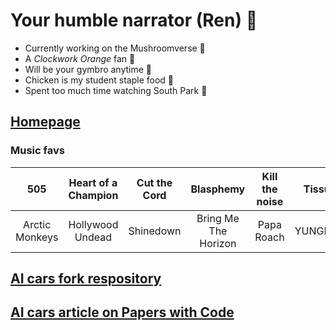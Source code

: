 # Your humble narrator (Ren) 🦖
* Currently working on the Mushroomverse 🍄
* A _Clockwork Orange_ fan 🍊
* Will be your gymbro anytime 💪
* Chicken is my student staple food 🐔
* Spent too much time watching South Park 🌲

## [Homepage](https://yourhumblenarrator.github.io/)

### Music favs

|       505      | Heart of a Champion | Cut the Cord |       Blasphemy      | Kill the noise |  Tissues |
|:--------------:|:-------------------:|:------------:|:--------------------:|:--------------:|:--------:|
| Arctic Monkeys |   Hollywood Undead  |   Shinedown  | Bring Me The Horizon |   Papa Roach   | YUNGBLUD |

## [AI cars fork respository](https://github.com/YourHumbleNarrator/bot_or_not)
## [AI cars article on Papers with Code](https://paperswithcode.com/paper/towards-human-compatible-autonomous-car-a)
